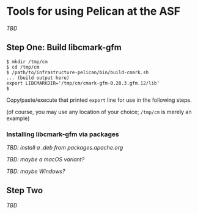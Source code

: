# Tools for using Pelican at the ASF

_TBD_

## Step One: Build libcmark-gfm

```
$ mkdir /tmp/cm
$ cd /tmp/cm
$ /path/to/infrastructure-pelican/bin/build-cmark.sh
... (build output here)
export LIBCMARKDIR='/tmp/cm/cmark-gfm-0.28.3.gfm.12/lib'
$
```

Copy/paste/execute that printed `export` line for use in the following steps.

(of course, you may use any location of your choice; `/tmp/cm` is
merely an example)

### Installing libcmark-gfm via packages

_TBD: install a .deb from packages.apache.org_

_TBD: maybe a macOS variant?_

_TBD: maybe Windows?_

## Step Two

_TBD_
